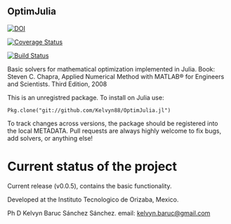 
## OptimJulia

[![DOI](https://zenodo.org/badge/47938283.svg)](https://zenodo.org/badge/latestdoi/47938283)

[![Coverage Status](https://coveralls.io/repos/github/Kelvyn88/OptimJulia.jl/badge.svg?branch=master)](https://coveralls.io/github/Kelvyn88/OptimJulia.jl?branch=master)

[![Build Status](https://travis-ci.org/Kelvyn88/OptimJulia.jl.svg?branch=master)](https://travis-ci.org/Kelvyn88/OptimJulia.jl)

Basic solvers for mathematical optimization implemented in Julia.
Book: Steven C. Chapra, Applied Numerical Method with MATLAB® for Engineers and Scientists. Third Edition, 2008

This is an unregistred package. To install on Julia use:

    Pkg.clone("git://github.com/Kelvyn88/OptimJulia.jl")

To track changes across versions, the package should be registered into the local METADATA. Pull requests are always highly welcome to fix bugs, add solvers, or anything else!

# Current status of the project
Current release (v0.0.5), contains the basic functionality.

Developed at the Instituto Tecnologico de Orizaba, Mexico.

Ph D Kelvyn Baruc Sánchez Sánchez.
email: kelvyn.baruc@gmail.com


